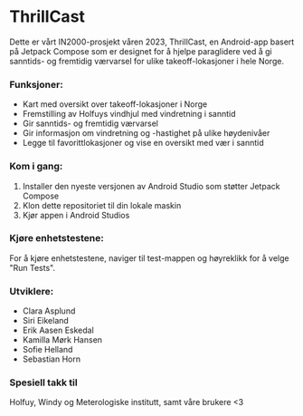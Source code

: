 # ThrillCast
Dette er vårt IN2000-prosjekt våren 2023, ThrillCast, en Android-app basert på Jetpack Compose som er designet for å hjelpe paraglidere ved å gi sanntids- og fremtidig værvarsel for ulike takeoff-lokasjoner i hele Norge.

### Funksjoner:
* Kart med oversikt over takeoff-lokasjoner i Norge
* Fremstilling av Holfuys vindhjul med vindretning i sanntid
* Gir sanntids- og fremtidig værvarsel
* Gir informasjon om vindretning og -hastighet på ulike høydenivåer
* Legge til favorittlokasjoner og vise en oversikt med vær i sanntid

### Kom i gang:
1. Installer den nyeste versjonen av Android Studio som støtter Jetpack Compose
2. Klon dette repositoriet til din lokale maskin
3. Kjør appen i Android Studios

### Kjøre enhetstestene:
For å kjøre enhetstestene, naviger til test-mappen og høyreklikk for å velge "Run Tests".

### Utviklere:
* Clara Asplund
* Siri Eikeland
* Erik Aasen Eskedal
* Kamilla Mørk Hansen
* Sofie Helland
* Sebastian Horn

### Spesiell takk til
Holfuy, Windy og Meterologiske institutt, samt våre brukere <3





